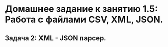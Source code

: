 # Домашнее задание к занятию 1.5: Работа с файлами CSV, XML, JSON.
  ## Задача 2: XML - JSON парсер.